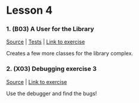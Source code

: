# Lesson 4

### 1. (B03) A User for the Library
[Source](./B03_user/ExerciseSolution/) | [Tests](./B03_user/Tests/)  | [Link to exercise](http://fsr.github.io/csharp-lessons/exercises/B03_user.html)

Creates a few more classes for the library complex.

### 2. (X03) Debugging exercise 3
[Source](./X03_debugging_exercise_3/ExerciseSolution/) | [Link to exercise](http://fsr.github.io/csharp-lessons/exercises/X03_debugging_exercise_3.html)

Use the debugger and find the bugs!